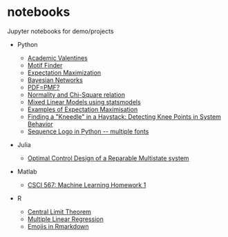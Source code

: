 # notebooks
Jupyter notebooks for demo/projects

- Python
    - [Academic Valentines](http://nbviewer.jupyter.org/github/saketkc/notebooks/blob/master/python/AcademicValentines.ipynb)
    - [Motif Finder](http://nbviewer.jupyter.org/github/saketkc/notebooks/blob/master/python/motif_finder/Motif%20Analysis.ipynb)
    - [Expectation Maximization](http://nbviewer.jupyter.org/github/saketkc/notebooks/blob/master/python/Expectation%20Maximisation.ipynb)
    - [Bayesian Networks](http://nbviewer.jupyter.org/github/saketkc/notebooks/blob/master/python/Bayesian%20Network.ipynb)
    - [PDF=PMF?](http://nbviewer.jupyter.org/github/saketkc/notebooks/blob/master/python/PDF.ipynb)
    - [Normality and Chi-Square relation](http://nbviewer.jupyter.org/github/saketkc/notebooks/blob/master/python/Normality%20and%20Chi%20Squared.ipynb)
    - [Mixed Linear Models using statsmodels](http://nbviewer.jupyter.org/github/saketkc/notebooks/blob/master/python/Mixed_Linear_Models.ipynb)
    - [Examples of Expectation Maximisation](The-EM-Algorithm-And-Extensions)
    - [Finding a "Kneedle" in a Haystack: Detecting Knee Points in System Behavior](http://nbviewer.jupyter.org/github/saketkc/notebooks/blob/master/python/Kneedle%20Algorithm.ipynb?flush_cache=True)
    - [Sequence Logo in Python -- multiple fonts](http://nbviewer.jupyter.org/github/saketkc/notebooks/blob/master/python/Sequence%20Logo%20Python%20%20--%20Any%20font.ipynb?flush_cache=true)

- Julia
    - [Optimal Control Design of a Reparable Multistate system](http://nbviewer.jupyter.org/github/saketkc/notebooks/blob/master/julia/math-501-project.ipynb)

- Matlab
    - [CSCI 567: Machine Learning Homework 1](http://nbviewer.jupyter.org/github/saketkc/notebooks/blob/master/matlab/CSCI-567_Homework1.ipynb)

- R
    - [Central Limit Theorem](http://nbviewer.jupyter.org/github/saketkc/notebooks/blob/master/R/CLT.ipynb)
    - [Multiple Linear Regression](http://nbviewer.jupyter.org/github/saketkc/notebooks/blob/master/R/MultipleLinearRegression_in_R.ipynb)
    - [Emojis in Rmarkdown](http://htmlpreview.github.io/?https://github.com/saketkc/notebooks/blob/master/R/emoji_demo.html)

